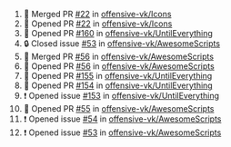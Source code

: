 <!--START_SECTION:activity-->
1. 🎉 Merged PR [#22](https://github.com/offensive-vk/Icons/pull/22) in [offensive-vk/Icons](https://github.com/offensive-vk/Icons)
2. 💪 Opened PR [#22](https://github.com/offensive-vk/Icons/pull/22) in [offensive-vk/Icons](https://github.com/offensive-vk/Icons)
3. 💪 Opened PR [#160](https://github.com/offensive-vk/UntilEverything/pull/160) in [offensive-vk/UntilEverything](https://github.com/offensive-vk/UntilEverything)
4. 🔒 Closed issue [#53](https://github.com/offensive-vk/AwesomeScripts/issues/53) in [offensive-vk/AwesomeScripts](https://github.com/offensive-vk/AwesomeScripts)
5. 🎉 Merged PR [#56](https://github.com/offensive-vk/AwesomeScripts/pull/56) in [offensive-vk/AwesomeScripts](https://github.com/offensive-vk/AwesomeScripts)
6. 💪 Opened PR [#56](https://github.com/offensive-vk/AwesomeScripts/pull/56) in [offensive-vk/AwesomeScripts](https://github.com/offensive-vk/AwesomeScripts)
7. 💪 Opened PR [#155](https://github.com/offensive-vk/UntilEverything/pull/155) in [offensive-vk/UntilEverything](https://github.com/offensive-vk/UntilEverything)
8. 💪 Opened PR [#154](https://github.com/offensive-vk/UntilEverything/pull/154) in [offensive-vk/UntilEverything](https://github.com/offensive-vk/UntilEverything)
9. ❗ Opened issue [#153](https://github.com/offensive-vk/UntilEverything/issues/153) in [offensive-vk/UntilEverything](https://github.com/offensive-vk/UntilEverything)
10. 💪 Opened PR [#55](https://github.com/offensive-vk/AwesomeScripts/pull/55) in [offensive-vk/AwesomeScripts](https://github.com/offensive-vk/AwesomeScripts)
11. ❗ Opened issue [#54](https://github.com/offensive-vk/AwesomeScripts/issues/54) in [offensive-vk/AwesomeScripts](https://github.com/offensive-vk/AwesomeScripts)
12. ❗ Opened issue [#53](https://github.com/offensive-vk/AwesomeScripts/issues/53) in [offensive-vk/AwesomeScripts](https://github.com/offensive-vk/AwesomeScripts)
<!--END_SECTION:activity-->